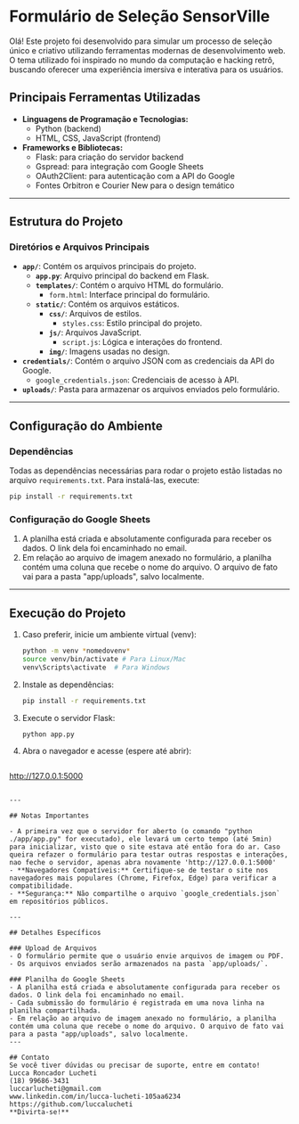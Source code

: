 # Formulário de Seleção SensorVille

Olá! Este projeto foi desenvolvido para simular um processo de seleção único e criativo utilizando ferramentas modernas de desenvolvimento web. O tema utilizado foi inspirado no mundo da computação e hacking retrô, buscando oferecer uma experiência imersiva e interativa para os usuários.

## Principais Ferramentas Utilizadas

- **Linguagens de Programação e Tecnologias:**
  - Python (backend)
  - HTML, CSS, JavaScript (frontend)
- **Frameworks e Bibliotecas:**
  - Flask: para criação do servidor backend
  - Gspread: para integração com Google Sheets
  - OAuth2Client: para autenticação com a API do Google
  - Fontes Orbitron e Courier New para o design temático

---

## Estrutura do Projeto

### Diretórios e Arquivos Principais
- **`app/`**:                     Contém os arquivos principais do projeto.
  - **`app.py`**:                 Arquivo principal do backend em Flask.
  - **`templates/`**:             Contém o arquivo HTML do formulário.
    - `form.html`:                Interface principal do formulário.
  - **`static/`**:                Contém os arquivos estáticos.
    - **`css/`**:                 Arquivos de estilos.
      - `styles.css`:             Estilo principal do projeto.
    - **`js/`**:                  Arquivos JavaScript.
      - `script.js`:              Lógica e interações do frontend.
    - **`img/`**:                 Imagens usadas no design.
- **`credentials/`**:             Contém o arquivo JSON com as credenciais da API do Google.
  - `google_credentials.json`:    Credenciais de acesso à API.
- **`uploads/`**:                 Pasta para armazenar os arquivos enviados pelo formulário.

---

## Configuração do Ambiente

### Dependências
Todas as dependências necessárias para rodar o projeto estão listadas no arquivo `requirements.txt`.
Para instalá-las, execute:

```bash
pip install -r requirements.txt
```

### Configuração do Google Sheets
1. A planilha está criada e absolutamente configurada para receber os dados. O link dela foi encaminhado no email.
2. Em relação ao arquivo de imagem anexado no formulário, a planilha contém uma coluna que recebe o nome do arquivo. O arquivo de fato vai para a pasta "app/uploads", salvo localmente.

---

## Execução do Projeto

1. Caso preferir, inicie um ambiente virtual (venv):
   ```bash
   python -m venv *nomedovenv*
   source venv/bin/activate # Para Linux/Mac
   venv\Scripts\activate  # Para Windows
   ```

2. Instale as dependências:
   ```bash
   pip install -r requirements.txt
   ```

3. Execute o servidor Flask:
   ```bash
   python app.py
   ```

4. Abra o navegador e acesse (espere até abrir):
   ```
http://127.0.0.1:5000
   ```

---

## Notas Importantes

- A primeira vez que o servidor for aberto (o comando "python ./app/app.py" for executado), ele levará um certo tempo (até 5min) para inicializar, visto que o site estava até então fora do ar. Caso queira refazer o formulário para testar outras respostas e interações, nao feche o servidor, apenas abra novamente 'http://127.0.0.1:5000'
- **Navegadores Compatíveis:** Certifique-se de testar o site nos navegadores mais populares (Chrome, Firefox, Edge) para verificar a compatibilidade.
- **Segurança:** Não compartilhe o arquivo `google_credentials.json` em repositórios públicos.

---

## Detalhes Específicos

### Upload de Arquivos
- O formulário permite que o usuário envie arquivos de imagem ou PDF.
- Os arquivos enviados serão armazenados na pasta `app/uploads/`.

### Planilha do Google Sheets
- A planilha está criada e absolutamente configurada para receber os dados. O link dela foi encaminhado no email.
- Cada submissão do formulário é registrada em uma nova linha na planilha compartilhada.
- Em relação ao arquivo de imagem anexado no formulário, a planilha contém uma coluna que recebe o nome do arquivo. O arquivo de fato vai para a pasta "app/uploads", salvo localmente.
---

## Contato
Se você tiver dúvidas ou precisar de suporte, entre em contato!
Lucca Roncador Lucheti
(18) 99686-3431
luccarlucheti@gmail.com
www.linkedin.com/in/lucca-lucheti-105aa6234
https://github.com/luccalucheti
**Divirta-se!**